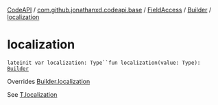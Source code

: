 [CodeAPI](../../../index.md) / [com.github.jonathanxd.codeapi.base](../../index.md) / [FieldAccess](../index.md) / [Builder](index.md) / [localization](.)

# localization

`lateinit var localization: Type``fun localization(value: Type): `[`Builder`](index.md)

Overrides [Builder.localization](../../-accessor/-builder/localization.md)

See [T.localization](#)

